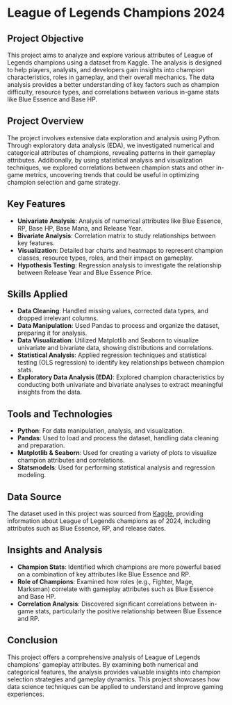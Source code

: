 
# League of Legends Champions 2024

## Project Objective

This project aims to analyze and explore various attributes of League of Legends champions using a dataset from Kaggle. The analysis is designed to help players, analysts, and developers gain insights into champion characteristics, roles in gameplay, and their overall mechanics. The data analysis provides a better understanding of key factors such as champion difficulty, resource types, and correlations between various in-game stats like Blue Essence and Base HP.

## Project Overview

The project involves extensive data exploration and analysis using Python. Through exploratory data analysis (EDA), we investigated numerical and categorical attributes of champions, revealing patterns in their gameplay attributes. Additionally, by using statistical analysis and visualization techniques, we explored correlations between champion stats and other in-game metrics, uncovering trends that could be useful in optimizing champion selection and game strategy.

## Key Features

- **Univariate Analysis**: Analysis of numerical attributes like Blue Essence, RP, Base HP, Base Mana, and Release Year.
- **Bivariate Analysis**: Correlation matrix to study relationships between key features.
- **Visualization**: Detailed bar charts and heatmaps to represent champion classes, resource types, roles, and their impact on gameplay.
- **Hypothesis Testing**: Regression analysis to investigate the relationship between Release Year and Blue Essence Price.

## Skills Applied

- **Data Cleaning**: Handled missing values, corrected data types, and dropped irrelevant columns.
- **Data Manipulation**: Used Pandas to process and organize the dataset, preparing it for analysis.
- **Data Visualization**: Utilized Matplotlib and Seaborn to visualize univariate and bivariate data, showing distributions and correlations.
- **Statistical Analysis**: Applied regression techniques and statistical testing (OLS regression) to identify key relationships between champion stats.
- **Exploratory Data Analysis (EDA)**: Explored champion characteristics by conducting both univariate and bivariate analyses to extract meaningful insights from the data.

## Tools and Technologies

- **Python**: For data manipulation, analysis, and visualization.
- **Pandas**: Used to load and process the dataset, handling data cleaning and preparation.
- **Matplotlib & Seaborn**: Used for creating a variety of plots to visualize champion attributes and correlations.
- **Statsmodels**: Used for performing statistical analysis and regression modeling.

## Data Source

The dataset used in this project was sourced from [Kaggle](https://www.kaggle.com/datasets/mayant/league-of-legends-champions-2024), providing information about League of Legends champions as of 2024, including attributes such as Blue Essence, RP, and release dates.

## Insights and Analysis

- **Champion Stats**: Identified which champions are more powerful based on a combination of key attributes like Blue Essence and RP.
- **Role of Champions**: Examined how roles (e.g., Fighter, Mage, Marksman) correlate with gameplay attributes such as Blue Essence and Base HP.
- **Correlation Analysis**: Discovered significant correlations between in-game stats, particularly the positive relationship between Blue Essence and RP.

## Conclusion

This project offers a comprehensive analysis of League of Legends champions' gameplay attributes. By examining both numerical and categorical features, the analysis provides valuable insights into champion selection strategies and gameplay dynamics. This project showcases how data science techniques can be applied to understand and improve gaming experiences.
